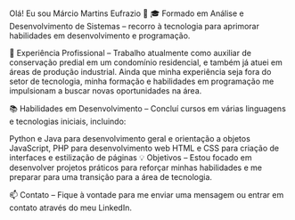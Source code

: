 Olá! Eu sou Márcio Martins Eufrazio 👋
🎓 Formado em Análise e Desenvolvimento de Sistemas – recorro à tecnologia para aprimorar habilidades em desenvolvimento e programação.

💼 Experiência Profissional – Trabalho atualmente como auxiliar de conservação predial em um condomínio residencial, e também já atuei em áreas de produção industrial. Ainda que minha experiência seja fora do setor de tecnologia, minha formação e habilidades em programação me impulsionam a buscar novas oportunidades na área.

📚 Habilidades em Desenvolvimento – Concluí cursos em várias linguagens e tecnologias iniciais, incluindo:

Python e Java para desenvolvimento geral e orientação a objetos
JavaScript, PHP para desenvolvimento web
HTML e CSS para criação de interfaces e estilização de páginas
💡 Objetivos – Estou focado em desenvolver projetos práticos para reforçar minhas habilidades e me preparar para uma transição para a área de tecnologia.

📫 Contato – Fique à vontade para me enviar uma mensagem ou entrar em contato através do meu LinkedIn.
